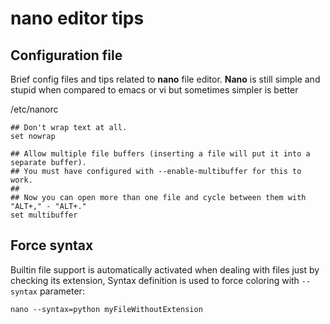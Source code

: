# nano editor tips

## Configuration file
Brief config files and tips related to **nano** file editor. **Nano** is still simple and stupid when compared to emacs or vi but sometimes simpler is better

/etc/nanorc
```
## Don't wrap text at all.
set nowrap

## Allow multiple file buffers (inserting a file will put it into a separate buffer).
## You must have configured with --enable-multibuffer for this to work.
##
## Now you can open more than one file and cycle between them with "ALT+," - "ALT+."
set multibuffer

```


## Force syntax
Builtin file support is automatically activated when dealing with files just by checking its extension, 
Syntax definition is used to force coloring with `--syntax` parameter:
```
nano --syntax=python myFileWithoutExtension
```
